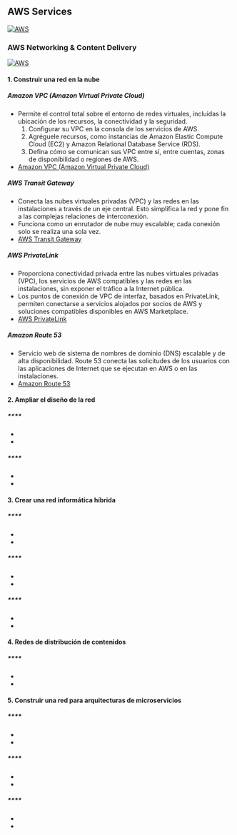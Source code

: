 ## AWS Services
[![AWS](https://img.shields.io/badge/AWS_Services-ff9900?style=for-the-badge&logo=amazon&logoColor=white&labelColor=101010)](https://github.com/Alberto-mt/AWS/blob/main/Resumen_Servicios_AWS/index.md)

### AWS Networking & Content Delivery
[![AWS](https://img.shields.io/badge/AWS_Networking_&_Content_Delivery-44c04c?style=for-the-badge&logo=amazon&logoColor=white&labelColor=101010)](https://github.com/Alberto-mt/AWS/blob/main/Resumen_Servicios_AWS/categories/AWS_Networking_%26_Content_Delivery.md)

#### 1. Construir una red en la nube
##### **Amazon VPC (Amazon Virtual Private Cloud)**
- Permite el control total sobre el entorno de redes virtuales, incluidas la ubicación de los recursos, la conectividad y la seguridad.
  1. Configurar su VPC en la consola de los servicios de AWS.
  2. Agréguele recursos, como instancias de Amazon Elastic Compute Cloud (EC2) y Amazon Relational Database Service (RDS). 
  3. Defina cómo se comunican sus VPC entre sí, entre cuentas, zonas de disponibilidad o regiones de AWS. 
- [Amazon VPC (Amazon Virtual Private Cloud)](https://aws.amazon.com/es/vpc/)

##### **AWS Transit Gateway**
- Conecta las nubes virtuales privadas (VPC) y las redes en las instalaciones a través de un eje central. Esto simplifica la red y pone fin a las complejas relaciones de interconexión.
- Funciona como un enrutador de nube muy escalable; cada conexión solo se realiza una sola vez.
- [AWS Transit Gateway](https://aws.amazon.com/es/transit-gateway/)

##### **AWS PrivateLink**
- Proporciona conectividad privada entre las nubes virtuales privadas (VPC), los servicios de AWS compatibles y las redes en las instalaciones, sin exponer el tráfico a la Internet pública.
- Los puntos de conexión de VPC de interfaz, basados en PrivateLink, permiten conectarse a servicios alojados por socios de AWS y soluciones compatibles disponibles en AWS Marketplace.
- [AWS PrivateLink](https://aws.amazon.com/es/privatelink/)

##### **Amazon Route 53**
- Servicio web de sistema de nombres de dominio (DNS) escalable y de alta disponibilidad. Route 53 conecta las solicitudes de los usuarios con las aplicaciones de Internet que se ejecutan en AWS o en las instalaciones.
- [Amazon Route 53](https://aws.amazon.com/es/route53/)

#### 2. Ampliar el diseño de la red
##### ****
- 
- []()

##### ****
- 
- []()

#### 3. Crear una red informática híbrida
##### ****
- 
- []()

##### ****
- 
- []()

##### ****
- 
- []()

#### 4. Redes de distribución de contenidos
##### ****
- 
- []()

#### 5. Construir una red para arquitecturas de microservicios
##### ****
- 
- []()

##### ****
- 
- []()

##### ****
- 
- []()
